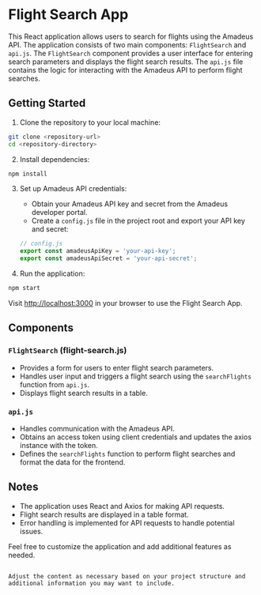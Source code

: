 

# Flight Search App

This React application allows users to search for flights using the Amadeus API. The application consists of two main components: `FlightSearch` and `api.js`. The `FlightSearch` component provides a user interface for entering search parameters and displays the flight search results. The `api.js` file contains the logic for interacting with the Amadeus API to perform flight searches.

## Getting Started

1. Clone the repository to your local machine:

```bash
git clone <repository-url>
cd <repository-directory>
```

2. Install dependencies:

```bash
npm install
```

3. Set up Amadeus API credentials:

   - Obtain your Amadeus API key and secret from the Amadeus developer portal.
   - Create a `config.js` file in the project root and export your API key and secret:

   ```javascript
   // config.js
   export const amadeusApiKey = 'your-api-key';
   export const amadeusApiSecret = 'your-api-secret';
   ```

4. Run the application:

```bash
npm start
```

Visit [http://localhost:3000](http://localhost:3000) in your browser to use the Flight Search App.

## Components

### `FlightSearch` (flight-search.js)

- Provides a form for users to enter flight search parameters.
- Handles user input and triggers a flight search using the `searchFlights` function from `api.js`.
- Displays flight search results in a table.

### `api.js`

- Handles communication with the Amadeus API.
- Obtains an access token using client credentials and updates the axios instance with the token.
- Defines the `searchFlights` function to perform flight searches and format the data for the frontend.

## Notes

- The application uses React and Axios for making API requests.
- Flight search results are displayed in a table format.
- Error handling is implemented for API requests to handle potential issues.

Feel free to customize the application and add additional features as needed.

```

Adjust the content as necessary based on your project structure and additional information you may want to include.